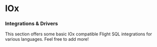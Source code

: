 # IOx

### Integrations & Drivers

This section offers some basic IOx compatible Flight SQL integrations for various languages. Feel free to add more!
